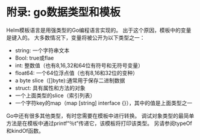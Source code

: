 # 附录: go数据类型和模板

Helm模板语言是用强类型的Go编程语言实现的。 出于这个原因，模板中的变量是键入的。 大多数情况下，变量将被公开为以下类型之一：

- string: 一个字符串文本
- Bool: true或flae
- int: 整数值（也有8,16,32和64位有符号和无符号变量）
- float64: 一个64位浮点值（也有8,16和32位的变种）
- a byte slice（[]byte):通常用于保存二进制数据
- struct: 具有属性和方法的对象
- 一个上面类型的slice（索引列表）
- 一个字符key的map（map [string] interface {}），其中的值是上面类型之一

Go中还有很多其他类型，有时您需要在模板中进行转换。 调试对象类型的最简单方法是在模板中通过printf“％t”传递它，该模板将打印该类型。 另请参阅typeOf和kindOf函数。